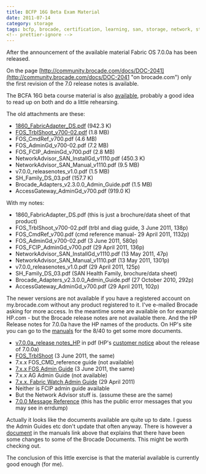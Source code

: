 ```yaml
---
title: BCFP 16G Beta Exam Material
date: 2011-07-14
category: storage
tags: bcfp, brocade, certification, learning, san, storage, network, study, study, material
<!-- prettier-ignore -->
---
```


After the announcement of the available material Fabric OS 7.0.0a has been released.

On the page [http://community.brocade.com/docs/DOC-2041](http://community.brocade.com/docs/DOC-2041 "on brocade.com") only the first revision of the 7.0 release notes is available.

The BCFA 16G beta course material is also [available](http://community.brocade.com/docs/DOC-2039 "BCFA 16g material"), probably a good idea to read up on both and do a little rehearsing.

The old attachments are these:

- [1860\_FabricAdapter\_DS.pdf](http://community.brocade.com/servlet/JiveServlet/download/2041-5-4344/1860_FabricAdapter_DS.pdf) (942.3 K)
- [FOS\_TrblShoot\_v700-02.pdf](http://community.brocade.com/servlet/JiveServlet/download/2041-5-4345/FOS_TrblShoot_v700-02.pdf) (1.8 MB)
- FOS\_CmdRef\_v700.pdf (4.6 MB)
- FOS\_AdminGd\_v700-02.pdf (7.2 MB)
- FOS\_FCIP\_AdminGd\_v700.pdf (2.8 MB)
- NetworkAdvisor\_SAN\_InstallGd\_v1110.pdf (450.3 K)
- NetworkAdvisor\_SAN\_Manual\_v1110.pdf (9.5 MB)
- v7.0.0\_releasenotes\_v1.0.pdf (1.5 MB)
- SH\_Family\_DS\_03.pdf (157.7 K)
- Brocade\_Adapters\_v2.3.0.0\_Admin\_Guide.pdf (1.5 MB)
- AccessGateway\_AdminGd\_v700.pdf (919.0 K)

With my notes:

- 1860\_FabricAdapter\_DS.pdf (this is just a brochure/data sheet of that product)
- FOS\_TrblShoot\_v700-02.pdf (trbl and diag guide, 3 June 2011, 138p)
- FOS\_CmdRef\_v700.pdf (cmd reference manual- 29 April 2011, 1132p)
- FOS\_AdminGd\_v700-02.pdf (3 June 2011, 580p)
- FOS\_FCIP\_AdminGd\_v700.pdf (29 April 2011, 136p)
- NetworkAdvisor\_SAN\_InstallGd\_v1110.pdf (13 May 2011, 47p)
- NetworkAdvisor\_SAN\_Manual\_v1110.pdf (13 May 2011, 1301p)
- v7.0.0\_releasenotes\_v1.0.pdf (29 April 2011, 125p)
- SH\_Family\_DS\_03.pdf (SAN Health Family, brochure/data sheet)
- Brocade\_Adapters\_v2.3.0.0\_Admin\_Guide.pdf (27 October 2010, 292p)
- AccessGateway\_AdminGd\_v700.pdf (29 April 2011, 102p)

The newer versions are not available if you have a registered account on my.brocade.com without any product registered to it. I've e-mailed Brocade asking for more access. In the meantime some are available on for example HP.com - but the Brocade release notes are not available there. And the HP Release notes for 7.0.0a have the HP names of the products. On HP's site you can go to the [manuals](http://h20000.www2.hp.com/bizsupport/TechSupport/DocumentIndex.jsp?contentType=SupportManual&lang=en&cc=us&docIndexId=64179&taskId=101&prodTypeId=12169&prodSeriesId=3742041 "manuals") for the 8/40 to get some more documents.

- [v7.0.0a\_release notes\_HP](http://h10032.www1.hp.com/ctg/Manual/c02882135.pdf "HP's 7.0.0a release notes in pdf") in pdf (HP's [customer notice](http://h20000.www2.hp.com/bizsupport/TechSupport/Document.jsp?lang=en&cc=us&taskId=120&prodSeriesId=3759005&prodTypeId=3709945&objectID=c02887883 "hp's customer advisory") about the release of 7.0.0a)
- [FOS\_TrblShoot](http://bizsupport1.austin.hp.com/bc/docs/support/SupportManual/c02912108/c02912108.pdf "FOS troubleshooting and diag guide 7.0.0") (3 June 2011, the same)
- 7.x.x FOS\_CMD\_reference guide (not available)
- [7.x.x FOS Admin Guide](http://bizsupport2.austin.hp.com/bc/docs/support/SupportManual/c02912101/c02912101.pdf "on hp.com pdf") (3 June 2011, the same)
- 7.x.x AG Admin Guide (not available)
- [7.x.x. Fabric Watch Admin Guide](http://bizsupport2.austin.hp.com/bc/docs/support/SupportManual/c02912099/c02912099.pdf "FW pdf") (29 April 2011)
- Neither is FCIP admin guide available
- But the Network Advisor stuff is. (assume these are the same)
- [7.0.0 Message Reference](http://bizsupport2.austin.hp.com/bc/docs/support/SupportManual/c02912102/c02912102.pdf "Fabric OS Message Reference v7.0.0 (53-1002149-01, April 2011)") (this has the public error messages that you may see in errdump)

Actually it looks like the documents available are quite up to date. I guess the Admin Guides etc don't update that often anyway. There is however a [document](http://bizsupport1.austin.hp.com/bc/docs/support/SupportManual/c02912109/c02912109.pdf "Fabric OS Documentation Updates v7.0 (53-1002165-01, June 2011)") in the manuals link above that explains that there have been some changes to some of the Brocade Documents. This might be worth checking out.

The conclusion of this little exercise is that the material available is currently good enough (for me).
